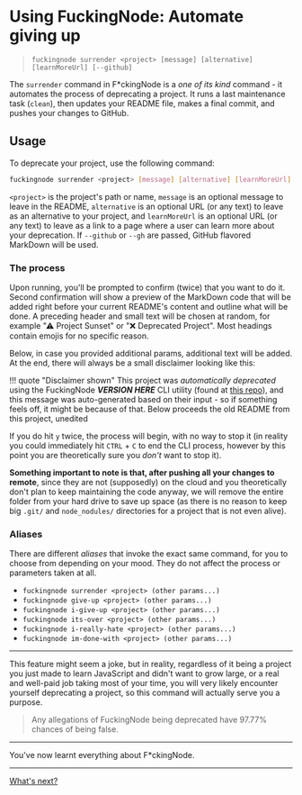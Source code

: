 # Using FuckingNode: Automate giving up

> `fuckingnode surrender <project> [message] [alternative] [learnMoreUrl] [--github]`

The `surrender` command in F\*ckingNode is a _one of its kind_ command - it automates the process of deprecating a project. It runs a last maintenance task (`clean`), then updates your README file, makes a final commit, and pushes your changes to GitHub.

## Usage

To deprecate your project, use the following command:

```bash
fuckingnode surrender <project> [message] [alternative] [learnMoreUrl] [--github]
```

`<project>` is the project's path or name, `message` is an optional message to leave in the README, `alternative` is an optional URL (or any text) to leave as an alternative to your project, and `learnMoreUrl` is an optional URL (or any text) to leave as a link to a page where a user can learn more about your deprecation. If `--github` or `--gh` are passed, GitHub flavored MarkDown will be used.

### The process

Upon running, you'll be prompted to confirm (twice) that you want to do it. Second confirmation will show a preview of the MarkDown code that will be added right before your current README's content and outline what will be done. A preceding header and small text will be chosen at random, for example "⚠ Project Sunset" or "❌ Deprecated Project". Most headings contain emojis for no specific reason.

Below, in case you provided additional params, additional text will be added. At the end, there will always be a small disclaimer looking like this:

!!! quote "Disclaimer shown"
    This project was _automatically deprecated_ using the FuckingNode _**VERSION HERE**_ CLI utility (found at [this repo](https://github.com/ZakaHaceCosas/FuckingNode/)), and this message was auto-generated based on their input - so if something feels off, it might be because of that. Below proceeds the old README from this project, unedited

If you do hit `y` twice, the process will begin, with no way to stop it (in reality you could immediately hit `CTRL` + `C` to end the CLI process, however by this point you are theoretically sure you _don't_ want to stop it).

**Something important to note is that, after pushing all your changes to remote**, since they are not (supposedly) on the cloud and you theoretically don't plan to keep maintaining the code anyway, we will remove the entire folder from your hard drive to save up space (as there is no reason to keep big `.git/` and `node_nodules/` directories for a project that is not even alive).

### Aliases

There are different _aliases_ that invoke the exact same command, for you to choose from depending on your mood. They do not affect the process or parameters taken at all.

- `fuckingnode surrender <project> (other params...)`
- `fuckingnode give-up <project> (other params...)`
- `fuckingnode i-give-up <project> (other params...)`
- `fuckingnode its-over <project> (other params...)`
- `fuckingnode i-really-hate <project> (other params...)`
- `fuckingnode im-done-with <project> (other params...)`

---

This feature might seem a joke, but in reality, regardless of it being a project you just made to learn JavaScript and didn't want to grow large, or a real and well-paid job taking most of your time, you will very likely encounter yourself deprecating a project, so this command will actually serve you a purpose.

> Any allegations of FuckingNode being deprecated have 97.77% chances of being false.

---

You've now learnt everything about F\*ckingNode.

---

[What's next?](whats-next.md)
